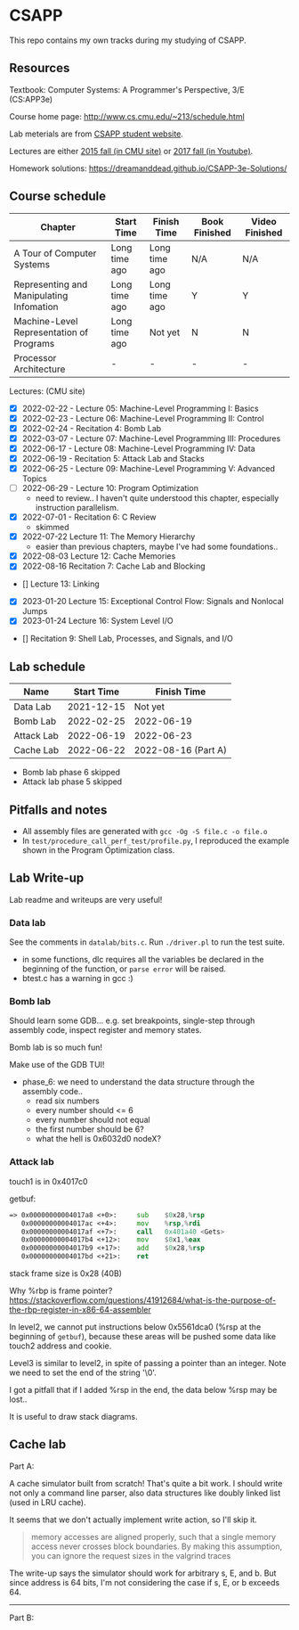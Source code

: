 # CSAPP
This repo contains my own tracks during my studying of CSAPP.

## Resources
Textbook: Computer Systems: A Programmer's Perspective, 3/E (CS:APP3e)

Course home page: http://www.cs.cmu.edu/~213/schedule.html

Lab meterials are from [CSAPP student website](http://csapp.cs.cmu.edu/3e/labs.html).

Lectures are either [2015 fall (in CMU site)](https://scs.hosted.panopto.com/Panopto/Pages/Sessions/List.aspx#folderID=%22b96d90ae-9871-4fae-91e2-b1627b43e25e%22&sortColumn=1&sortAscending=true) or [2017 fall (in Youtube)](http://www.cs.cmu.edu/afs/cs/academic/class/15213-f17/www/schedule.html).

Homework solutions: https://dreamanddead.github.io/CSAPP-3e-Solutions/

## Course schedule
| Chapter | Start Time | Finish Time | Book Finished | Video Finished |
| -------- | -------- | -------------- | ----------- | -------------- |
| A Tour of Computer Systems | Long time ago | Long time ago | N/A | N/A |
| Representing and Manipulating Infomation | Long time ago | Long time ago | Y | Y |
| Machine-Level Representation of Programs | Long time ago | Not yet | N | N |
| Processor Architecture | - | - | - | - |

Lectures: (CMU site)
- [x] 2022-02-22 - Lecture 05: Machine-Level Programming I: Basics
- [x] 2022-02-23 - Lecture 06: Machine-Level Programming II: Control
- [x] 2022-02-24 - Recitation 4: Bomb Lab
- [x] 2022-03-07 - Lecture 07: Machine-Level Programming III: Procedures
- [x] 2022-06-17 - Lecture 08: Machine-Level Programming IV: Data
- [x] 2022-06-19 - Recitation 5: Attack Lab and Stacks
- [x] 2022-06-25 - Lecture 09: Machine-Level Programming V: Advanced Topics
- [ ] 2022-06-29 - Lecture 10: Program Optimization
    - need to review.. I haven't quite understood this chapter, especially instruction parallelism.
- [x] 2022-07-01 - Recitation 6: C Review
    - skimmed
- [x] 2022-07-22 Lecture 11: The Memory Hierarchy
    - easier than previous chapters, maybe I've had some foundations..
- [x] 2022-08-03 Lecture 12: Cache Memories
- [x] 2022-08-16 Recitation 7: Cache Lab and Blocking
- [] Lecture 13: Linking
- [x] 2023-01-20 Lecture 15: Exceptional Control Flow: Signals and Nonlocal Jumps
- [x] 2023-01-24 Lecture 16: System Level I/O
- [] Recitation 9: Shell Lab, Processes, and Signals, and I/O

## Lab schedule
| Name | Start Time | Finish Time |
| ---- | ---------- | ----------- |
| Data Lab | 2021-12-15 | Not yet |
| Bomb Lab | 2022-02-25 | 2022-06-19 |
| Attack Lab | 2022-06-19 | 2022-06-23 |
| Cache Lab | 2022-06-22 | 2022-08-16 (Part A) |

- Bomb lab phase 6 skipped
- Attack lab phase 5 skipped

## Pitfalls and notes
- All assembly files are generated with `gcc -Og -S file.c -o file.o`
- In `test/procedure_call_perf_test/profile.py`, I reproduced the example shown in the Program Optimization class.

## Lab Write-up
Lab readme and writeups are very useful!
### Data lab
See the comments in `datalab/bits.c`.
Run `./driver.pl` to run the test suite.

- in some functions, dlc requires all the variables be declared in the beginning of the function, or `parse error` will be raised.
- btest.c has a warning in gcc :)

### Bomb lab
Should learn some GDB...
e.g. set breakpoints, single-step through assembly code, inspect register and memory states.

Bomb lab is so much fun!

Make use of the GDB TUI!

- phase_6: we need to understand the data structure through the assembly code..
    - read six numbers
    - every number should <= 6
    - every number should not equal
    - the first number should be 6?
    - what the hell is 0x6032d0 nodeX?

### Attack lab
touch1 is in 0x4017c0

getbuf:
```asm
=> 0x00000000004017a8 <+0>:     sub    $0x28,%rsp
   0x00000000004017ac <+4>:     mov    %rsp,%rdi
   0x00000000004017af <+7>:     call   0x401a40 <Gets>
   0x00000000004017b4 <+12>:    mov    $0x1,%eax
   0x00000000004017b9 <+17>:    add    $0x28,%rsp
   0x00000000004017bd <+21>:    ret    
```
stack frame size is 0x28 (40B)

Why %rbp is frame pointer? https://stackoverflow.com/questions/41912684/what-is-the-purpose-of-the-rbp-register-in-x86-64-assembler

In level2, we cannot put instructions below 0x5561dca0 (%rsp at the beginning of `getbuf`),
because these areas will be pushed some data like touch2 address and cookie.

Level3 is similar to level2, in spite of passing a pointer than an integer.
Note we need to set the end of the string '\0'.

I got a pitfall that if I added %rsp in the end, the data below %rsp may be lost..

It is useful to draw stack diagrams.

## Cache lab
Part A:

A cache simulator built from scratch! That's quite a bit work.
I should write not only a command line parser, also data structures like doubly linked list (used in LRU cache).

It seems that we don't actually implement write action, so I'll skip it.

> memory accesses are aligned properly, such that a single
memory access never crosses block boundaries. By making this assumption, you can ignore the
request sizes in the valgrind traces

The write-up says the simulator should work for arbitrary s, E, and b. But since address is 64 bits, I'm not considering the case if s, E, or b exceeds 64. 

---

Part B:


